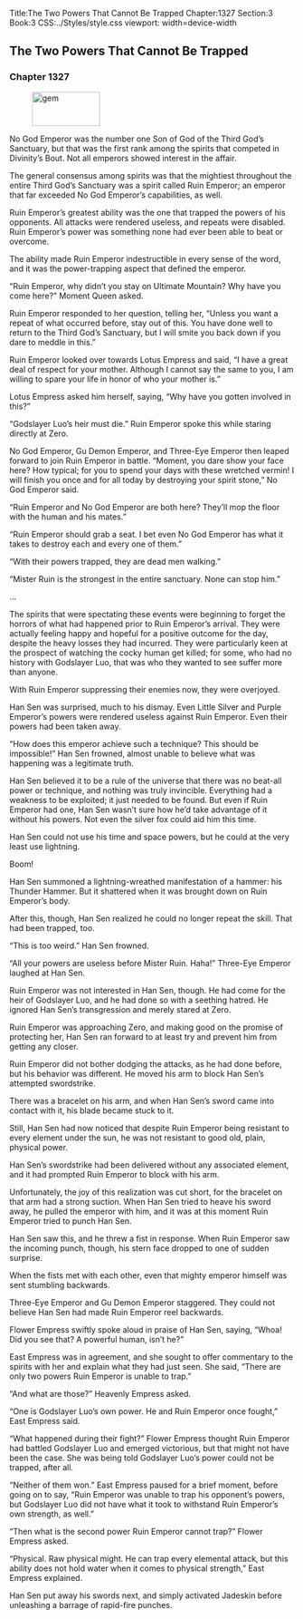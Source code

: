 Title:The Two Powers That Cannot Be Trapped 
Chapter:1327 
Section:3 
Book:3 
CSS:../Styles/style.css 
viewport: width=device-width
  
## The Two Powers That Cannot Be Trapped
### Chapter 1327 
<figure>
	<img src="../Images/gem.gif" alt="gem" id="gem" width="120" height="60" />
</figure>
  

  
  No God Emperor was the number one Son of God of the Third God’s Sanctuary, but that was the first rank among the spirits that competed in Divinity’s Bout. Not all emperors showed interest in the affair.

The general consensus among spirits was that the mightiest throughout the entire Third God’s Sanctuary was a spirit called Ruin Emperor; an emperor that far exceeded No God Emperor’s capabilities, as well.

Ruin Emperor’s greatest ability was the one that trapped the powers of his opponents. All attacks were rendered useless, and repeats were disabled. Ruin Emperor’s power was something none had ever been able to beat or overcome.

The ability made Ruin Emperor indestructible in every sense of the word, and it was the power-trapping aspect that defined the emperor.

“Ruin Emperor, why didn’t you stay on Ultimate Mountain? Why have you come here?” Moment Queen asked.

Ruin Emperor responded to her question, telling her, “Unless you want a repeat of what occurred before, stay out of this. You have done well to return to the Third God’s Sanctuary, but I will smite you back down if you dare to meddle in this.”

Ruin Emperor looked over towards Lotus Empress and said, “I have a great deal of respect for your mother. Although I cannot say the same to you, I am willing to spare your life in honor of who your mother is.”

Lotus Empress asked him herself, saying, “Why have you gotten involved in this?”

“Godslayer Luo’s heir must die.” Ruin Emperor spoke this while staring directly at Zero.

No God Emperor, Gu Demon Emperor, and Three-Eye Emperor then leaped forward to join Ruin Emperor in battle. “Moment, you dare show your face here? How typical; for you to spend your days with these wretched vermin! I will finish you once and for all today by destroying your spirit stone,” No God Emperor said.

“Ruin Emperor and No God Emperor are both here? They’ll mop the floor with the human and his mates.”

“Ruin Emperor should grab a seat. I bet even No God Emperor has what it takes to destroy each and every one of them.”

“With their powers trapped, they are dead men walking.”

“Mister Ruin is the strongest in the entire sanctuary. None can stop him.”

…

The spirits that were spectating these events were beginning to forget the horrors of what had happened prior to Ruin Emperor’s arrival. They were actually feeling happy and hopeful for a positive outcome for the day, despite the heavy losses they had incurred. They were particularly keen at the prospect of watching the cocky human get killed; for some, who had no history with Godslayer Luo, that was who they wanted to see suffer more than anyone.

With Ruin Emperor suppressing their enemies now, they were overjoyed.

Han Sen was surprised, much to his dismay. Even Little Silver and Purple Emperor’s powers were rendered useless against Ruin Emperor. Even their powers had been taken away.

“How does this emperor achieve such a technique? This should be impossible!” Han Sen frowned, almost unable to believe what was happening was a legitimate truth.

Han Sen believed it to be a rule of the universe that there was no beat-all power or technique, and nothing was truly invincible. Everything had a weakness to be exploited; it just needed to be found. But even if Ruin Emperor had one, Han Sen wasn’t sure how he’d take advantage of it without his powers. Not even the silver fox could aid him this time.

Han Sen could not use his time and space powers, but he could at the very least use lightning.

Boom!

Han Sen summoned a lightning-wreathed manifestation of a hammer: his Thunder Hammer. But it shattered when it was brought down on Ruin Emperor’s body.

After this, though, Han Sen realized he could no longer repeat the skill. That had been trapped, too.

“This is too weird.” Han Sen frowned.

“All your powers are useless before Mister Ruin. Haha!” Three-Eye Emperor laughed at Han Sen.

Ruin Emperor was not interested in Han Sen, though. He had come for the heir of Godslayer Luo, and he had done so with a seething hatred. He ignored Han Sen’s transgression and merely stared at Zero.

Ruin Emperor was approaching Zero, and making good on the promise of protecting her, Han Sen ran forward to at least try and prevent him from getting any closer.

Ruin Emperor did not bother dodging the attacks, as he had done before, but his behavior was different. He moved his arm to block Han Sen’s attempted swordstrike.

There was a bracelet on his arm, and when Han Sen’s sword came into contact with it, his blade became stuck to it.

Still, Han Sen had now noticed that despite Ruin Emperor being resistant to every element under the sun, he was not resistant to good old, plain, physical power.

Han Sen’s swordstrike had been delivered without any associated element, and it had prompted Ruin Emperor to block with his arm.

Unfortunately, the joy of this realization was cut short, for the bracelet on that arm had a strong suction. When Han Sen tried to heave his sword away, he pulled the emperor with him, and it was at this moment Ruin Emperor tried to punch Han Sen.

Han Sen saw this, and he threw a fist in response. When Ruin Emperor saw the incoming punch, though, his stern face dropped to one of sudden surprise.

When the fists met with each other, even that mighty emperor himself was sent stumbling backwards.

Three-Eye Emperor and Gu Demon Emperor staggered. They could not believe Han Sen had made Ruin Emperor reel backwards.

Flower Empress swiftly spoke aloud in praise of Han Sen, saying, “Whoa! Did you see that? A powerful human, isn’t he?”

East Empress was in agreement, and she sought to offer commentary to the spirits with her and explain what they had just seen. She said, “There are only two powers Ruin Emperor is unable to trap.”

“And what are those?” Heavenly Empress asked.

“One is Godslayer Luo’s own power. He and Ruin Emperor once fought,” East Empress said.

“What happened during their fight?” Flower Empress thought Ruin Emperor had battled Godslayer Luo and emerged victorious, but that might not have been the case. She was being told Godslayer Luo’s power could not be trapped, after all.

“Neither of them won.” East Empress paused for a brief moment, before going on to say, “Ruin Emperor was unable to trap his opponent’s powers, but Godslayer Luo did not have what it took to withstand Ruin Emperor’s own strength, as well.”

“Then what is the second power Ruin Emperor cannot trap?” Flower Empress asked.

“Physical. Raw physical might. He can trap every elemental attack, but this ability does not hold water when it comes to physical strength,” East Empress explained.

Han Sen put away his swords next, and simply activated Jadeskin before unleashing a barrage of rapid-fire punches.
